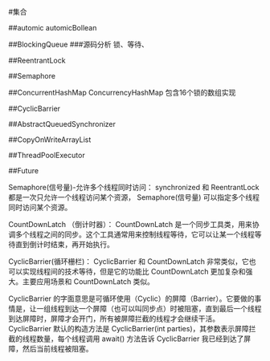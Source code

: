 #集合


##automic
automicBollean

##BlockingQueue
###源码分析
锁、等待、

##ReentrantLock

##Semaphore

##ConcurrentHashMap
ConcurrencyHashMap 包含16个锁的数组实现

##CyclicBarrier

##AbstractQueuedSynchronizer

##CopyOnWriteArrayList

##ThreadPoolExecutor

##Future

Semaphore(信号量)-允许多个线程同时访问：
 synchronized 和 ReentrantLock 都是一次只允许一个线程访问某个资源，
 Semaphore(信号量) 可以指定多个线程同时访问某个资源。

CountDownLatch （倒计时器）： 
CountDownLatch 是一个同步工具类，用来协调多个线程之间的同步。这个工具通常用来控制线程等待，它可以让某一个线程等待直到倒计时结束，再开始执行。

CyclicBarrier(循环栅栏)：
 CyclicBarrier 和 CountDownLatch 非常类似，它也可以实现线程间的技术等待，但是它的功能比 CountDownLatch 更加复杂和强大。主要应用场景和 CountDownLatch 类似。

CyclicBarrier 的字面意思是可循环使用（Cyclic）的屏障（Barrier）。它要做的事情是，让一组线程到达一个屏障（也可以叫同步点）时被阻塞，直到最后一个线程到达屏障时，屏障才会开门，所有被屏障拦截的线程才会继续干活。CyclicBarrier 默认的构造方法是 CyclicBarrier(int parties)，其参数表示屏障拦截的线程数量，每个线程调用 await() 方法告诉 CyclicBarrier 我已经到达了屏障，然后当前线程被阻塞。

